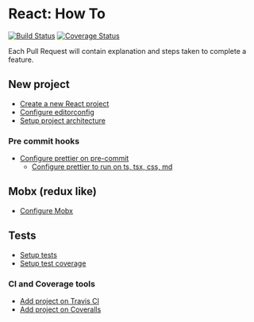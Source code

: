 # React: How To

[![Build Status](https://travis-ci.org/brunolm/react-how-to.svg?branch=master)](https://travis-ci.org/brunolm/react-how-to)
[![Coverage Status](https://coveralls.io/repos/github/brunolm/react-how-to/badge.svg?branch=coveralls)](https://coveralls.io/github/brunolm/react-how-to?branch=coveralls)

Each Pull Request will contain explanation and steps taken to complete a feature.

## New project

- [Create a new React project](https://github.com/brunolm/react-how-to/commit/823bbc7b6b76b35b94bf9d49a90fc9c9763023b2)
- [Configure editorconfig](https://github.com/brunolm/react-how-to/pull/3)
- [Setup project architecture](https://github.com/brunolm/react-how-to/pull/11)

### Pre commit hooks

- [Configure prettier on pre-commit](https://github.com/brunolm/react-how-to/pull/12)
  - [Configure prettier to run on ts, tsx, css, md](https://github.com/brunolm/react-how-to/pull/15)

## Mobx (redux like)

- [Configure Mobx](https://github.com/brunolm/react-how-to/pull/13)

## Tests

- [Setup tests](https://github.com/brunolm/react-how-to/pull/1)
- [Setup test coverage](https://github.com/brunolm/react-how-to/pull/5)

### CI and Coverage tools

- [Add project on Travis CI](https://github.com/brunolm/react-how-to/pull/2)
- [Add project on Coveralls](https://github.com/brunolm/react-how-to/pull/8)

